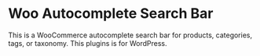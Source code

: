 # Woo Autocomplete Search Bar
This is a WooCommerce autocomplete search bar for products, categories, tags, or taxonomy.
This plugins is for WordPress.
